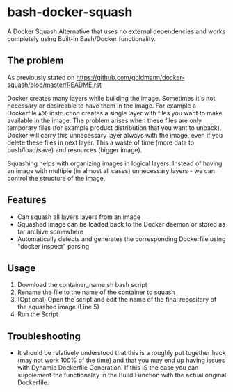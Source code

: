# bash-docker-squash
A Docker Squash Alternative that uses no external dependencies and works completely using Built-in Bash/Docker functionality.

The problem
-----------

As previously stated on https://github.com/goldmann/docker-squash/blob/master/README.rst

Docker creates many layers while building the image. Sometimes it's not necessary or desireable
to have them in the image. For example a Dockerfile `ADD` instruction creates a single layer
with files you want to make available in the image. The problem arises when these files are
only temporary files (for example product distribution that you want to unpack). Docker will
carry this unnecessary layer always with the image, even if you delete these files in next
layer. This a waste of time (more data to push/load/save) and resources (bigger image).

Squashing helps with organizing images in logical layers. Instead of
having an image with multiple (in almost all cases) unnecessary layers -
we can control the structure of the image.

Features
--------

- Can squash all layers layers from an image
- Squashed image can be loaded back to the Docker daemon or stored as tar archive somewhere
- Automatically detects and generates the corresponding Dockerfile using "docker inspect" parsing

Usage
--------

1. Download the container_name.sh bash script
2. Rename the file to the name of the container to squash
3. (Optional) Open the script and edit the name of the final repository of the squashed image (Line 5)
4. Run the Script

Troubleshooting
--------

- It should be relatively understood that this is a roughly put together hack (may not work 100% of the time) and that you may end up having issues with Dynamic Dockerfile Generation. If this IS the case you can supplement the functionality in the Build Function with the actual original Dockerfile.
